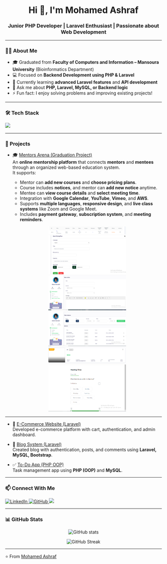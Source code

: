 <h1 align="center">Hi 👋, I'm Mohamed Ashraf</h1>
<h3 align="center">Junior PHP Developer | Laravel Enthusiast | Passionate about Web Development</h3>

---

### 👨‍💻 About Me
- 🎓 Graduated from **Faculty of Computers and Information – Mansoura University** (Bioinformatics Department)  
- 💻 Focused on **Backend Development using PHP & Laravel**  
- 🌱 Currently learning **advanced Laravel features** and **API development**  
- 💬 Ask me about **PHP, Laravel, MySQL, or Backend logic**  
- ⚡ Fun fact: I enjoy solving problems and improving existing projects!

---

### 🛠️ Tech Stack
<p align="left">
  <img src="https://skillicons.dev/icons?i=php,laravel,mysql,html,css,js,bootstrap,git,github,vscode" />
</p>

---

### 🚀 Projects

- 🎓 [Mentors Arena (Graduation Project)](https://github.com/salah3122001/Mentors-Arena)  
  An **online mentorship platform** that connects **mentors** and **mentees** through an organized web-based education system.  
  It supports:
  - Mentor can **add new courses** and **choose pricing plans**.  
  - Course includes **notices**, and mentor can **add new notice** anytime.  
  - Mentee can **view course details** and **select meeting time**.  
  - Integration with **Google Calendar**, **YouTube**, **Vimeo**, and **AWS**.  
  - Supports **multiple languages**, **responsive design**, and **live class systems** like Zoom and Google Meet.  
  - Includes **payment gateway**, **subscription system**, and **meeting reminders**.  
  
  <p align="center">
  <img src="https://github.com/salah3122001/Mentors-Arena/blob/main/screenshots/course.png?raw=true" width="250" alt="Course Page" />
  <img src="https://github.com/salah3122001/Mentors-Arena/blob/main/screenshots/pricing-plan.png?raw=true" width="250" alt="Pricing Plan" />
  <img src="https://github.com/salah3122001/Mentors-Arena/blob/main/screenshots/add-notice.png?raw=true" width="250" alt="Add Notice" />
  <img src="https://github.com/salah3122001/Mentors-Arena/blob/main/screenshots/course-notices.png?raw=true" width="250" alt="Course Notices" />
  <img src="https://github.com/salah3122001/Mentors-Arena/blob/main/screenshots/course-details.png?raw=true" width="250" alt="Course Details" />
  <img src="https://github.com/salah3122001/Mentors-Arena/blob/main/screenshots/meeting-time.png?raw=true" width="250" alt="Meeting Time Selection" />
  </p>

---

- 🛒 [E-Commerce Website (Laravel)](https://github.com/salah3122001/E-Commerce-Laravel-Project-)  
  Developed e-commerce platform with cart, authentication, and admin dashboard.

- 📝 [Blog System (Laravel)](https://github.com/salah3122001/Blog-Laravel-Project-)  
  Created blog with authentication, posts, and comments using **Laravel, MySQL, Bootstrap**.
  
- ✅ [To-Do App (PHP OOP)](https://github.com/salah3122001/To_do_APP-PHP-Project-)  
  Task management app using **PHP (OOP)** and **MySQL**.

---

### 📫 Connect With Me
<p align="left">
  <a href="https://linkedin.com/in/mohamed-ashraf-14916a367" target="_blank">
    <img src="https://skillicons.dev/icons?i=linkedin" alt="LinkedIn" />
  </a>
  <a href="https://github.com/salah3122001" target="_blank">
    <img src="https://skillicons.dev/icons?i=github" alt="GitHub" />
  </a>
  <a href="mailto:mohamed_ashraf4444@hotmail.com">
    <img src="https://img.shields.io/badge/Email-mohamed__ashraf4444%40hotmail.com-blue?logo=gmail" />
  </a>
</p>

---

### 📊 GitHub Stats
<p align="center">
  <img src="https://github-readme-stats.vercel.app/api?username=salah3122001&show_icons=true&theme=tokyonight" alt="GitHub stats" />
</p>

<p align="center">
  <img src="https://github-readme-streak-stats.herokuapp.com/?user=salah3122001&theme=tokyonight" alt="GitHub Streak" />
</p>

---

⭐️ From [Mohamed Ashraf](https://github.com/salah3122001)
